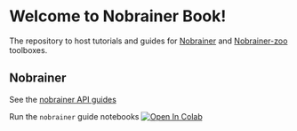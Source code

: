 # Welcome to Nobrainer Book!

The repository to host tutorials and guides for [Nobrainer](https://github.com/neuronets/nobrainer) and [Nobrainer-zoo](https://github.com/neuronets/nobrainer-zoo) toolboxes.

## Nobrainer

See the [nobrainer API guides](docs/nobrainer-guides/README.md)

Run the `nobrainer` guide notebooks [![Open In Colab](https://colab.research.google.com/assets/colab-badge.svg)](https://colab.research.google.com/github/neuronets/nobrainer-book/blob/master)
